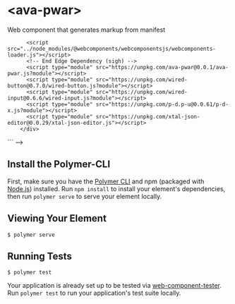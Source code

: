 # \<ava-pwar\>

Web component that generates markup from manifest

<!--
```
<custom-element-demo>
  <template>
      <div style="width:600px;height:660px;">
          
          
          <h3>Basic ava-pwar demo</h3>
          <label for="pwaurl">Enter PWA URL (end with slash):</label>
          <wired-input id="pwaurl" placeholder="Enter PWA url" value="https://www.webcomponents.org/"></wired-input>
          <p-d on="input" to="{input}"></p-d>
          <wired-button>Fetch</wired-button>
          <p-d on="click" if="wired-button" to="{href:target.input}"></p-d>
          <ava-pwar></ava-pwar>
          <p-d on="manifest-changed" to="xtal-json-editor{input};create-some-view-of-pwa-manifest-action{input}"></p-d>
          <script type="module">
            import {PDQ} from 'https://unpkg.com/p-d.p-u@0.0.61/PDQ.js?module';
            PDQ.define('create-some-view-of-pwa-manifest-action', input => {
              if(!input) return 'Click Fetch Button to see PWA info';
              return `
                <div class="iconLabel">Icon:</div>
                <div class="icon"><img src="${input.icons? input.url + input.icons[0].src : 'https://i.4pcdn.org/s4s/1510444672885s.jpg'}"/></div>
                <div class="nameLabel">Name:</div>
                <div class="name">${input.name}</div>
                <div class="shortNameLabel">Short Name:</div>
                <div class="shortName">${input.short_name}</div>
              `;

            });
          </script>
          <style>
              .name, .shortName{
                font-weight:800;
              }
          </style>
          <create-some-view-of-pwa-manifest-action></create-some-view-of-pwa-manifest-action>
          <p-d on="value-changed" to="{innerHTML}"></p-d>
          <div>
          </div>
          
          <xtal-json-editor options="{}" height="300px"></xtal-json-editor>
    
          <!-- Polyfills needed for red(ge)tro browsers -->
          <script src="../node_modules/@webcomponents/webcomponentsjs/webcomponents-loader.js"></script>
          <!-- End Edge Dependency (sigh) -->
          <script type="module" src="https://unpkg.com/ava-pwar@0.0.1/ava-pwar.js?module"></script>
          <script type="module" src="https://unpkg.com/wired-button@0.7.0/wired-button.js?module"></script>
          <script type="module" src="https://unpkg.com/wired-input@0.6.6/wired-input.js?module"></script>
          <script type="module" src="https://unpkg.com/p-d.p-u@0.0.61/p-d-x.js?module"></script>
          <script type="module" src="https://unpkg.com/xtal-json-editor@0.0.29/xtal-json-editor.js"></script>
        </div>
  </template>
</custom-element-demo>
```
-->

## Install the Polymer-CLI

First, make sure you have the [Polymer CLI](https://www.npmjs.com/package/polymer-cli) and npm (packaged with [Node.js](https://nodejs.org)) installed. Run `npm install` to install your element's dependencies, then run `polymer serve` to serve your element locally.

## Viewing Your Element

```
$ polymer serve
```

## Running Tests

```
$ polymer test
```

Your application is already set up to be tested via [web-component-tester](https://github.com/Polymer/web-component-tester). Run `polymer test` to run your application's test suite locally.
